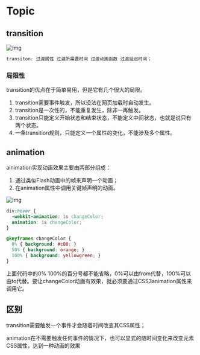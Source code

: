 # Topic

## transition

![img](http://img.blog.csdn.net/20160722210815252)

```css
transiton: 过渡属性 过渡所需要时间 过渡动画函数 过渡延迟时间；
```

### 局限性

transition的优点在于简单易用，但是它有几个很大的局限。

1. transition需要事件触发，所以没法在网页加载时自动发生。
1. transition是一次性的，不能重复发生，除非一再触发。
1. transition只能定义开始状态和结束状态，不能定义中间状态，也就是说只有两个状态。
1. 一条transition规则，只能定义一个属性的变化，不能涉及多个属性。

## animation

ainimation实现动画效果主要由两部分组成：

1. 通过类似Flash动画中的帧来声明一个动画；
1. 在animation属性中调用关键帧声明的动画。

![img](http://img.blog.csdn.net/20160722171332901)

```css
div:hover {
  -webkit-animation: 1s changeColor;
  animation: 1s changeColor;
}

@keyframes changeColor {
  0% { background: #c00; }
  50% { background: orange; }
  100% { background: yellowgreen; }
}
```

上面代码中的0% 100%的百分号都不能省略，0%可以由from代替，100%可以由to代替。要让changeColor动画有效果，就必须要通过CSS3animation属性来调用它。

## 区别

transition需要触发一个事件才会随着时间改变其CSS属性；

animation在不需要触发任何事件的情况下，也可以显式的随时间变化来改变元素CSS属性，达到一种动画的效果